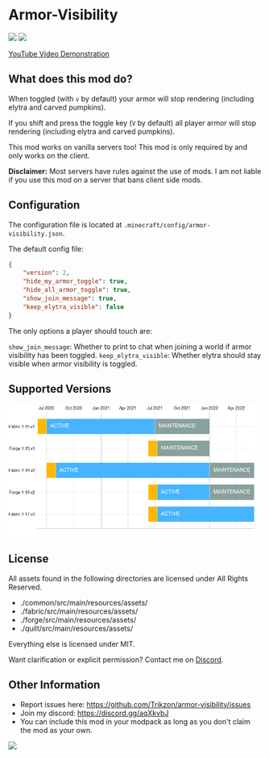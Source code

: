 # Armor-Visibility
[![](http://cf.way2muchnoise.eu/full_387962_Downloads.svg)](https://www.curseforge.com/minecraft/mc-mods/armor-visibility) [![](http://cf.way2muchnoise.eu/versions/387962.svg)](https://www.curseforge.com/minecraft/mc-mods/armor-visibility)

[YouTube Video Demonstration](https://youtu.be/y9PXSRNULdw)

## What does this mod do?

When toggled (with `v` by default) your armor will stop rendering (including elytra and carved pumpkins).

If you shift and press the toggle key (`V` by default) all player armor will stop rendering (including elytra and carved pumpkins).

This mod works on vanilla servers too! This mod is only required by and only works on the client.

**Disclaimer:** Most servers have rules against the use of mods. I am not liable if you use this mod on a server that bans client side mods.

## Configuration

The configuration file is located at `.minecraft/config/armor-visibility.json`.

The default config file:
```json
{
    "version": 2,
    "hide_my_armor_toggle": true,
    "hide_all_armor_toggle": true,
    "show_join_message": true,
    "keep_elytra_visible": false
}
```

The only options a player should touch are:

`show_join_message`: Whether to print to chat when joining a world if armor visibility has been toggled.
`keep_elytra_visible`: Whether elytra should stay visible when armor visibility is toggled.

## Supported Versions

![](https://raw.githubusercontent.com/Trikzon/lts-schedule/master/out/armor-visibility.png)

## License

All assets found in the following directories are licensed under All Rights Reserved.
- ./common/src/main/resources/assets/
- ./fabric/src/main/resources/assets/
- ./forge/src/main/resources/assets/
- ./quilt/src/main/resources/assets/

Everything else is licensed under MIT.

Want clarification or explicit permission? Contact me on [Discord](https://discord.gg/aqXkvbJ).

## Other Information

- Report issues here: https://github.com/Trikzon/armor-visibility/issues
- Join my discord: https://discord.gg/aqXkvbJ
- You can include this mod in your modpack as long as you don't claim the mod as your own.

[<img src="https://user-images.githubusercontent.com/14358394/115450238-f39e8100-a21b-11eb-89d0-fa4b82cdbce8.png" width="200">](https://ko-fi.com/trikzon)
